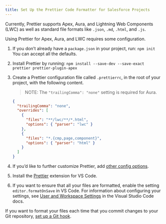 ```yaml
---
title: Set Up the Prettier Code Formatter for Salesforce Projects
---
```


Currently, Prettier supports Apex, Aura, and Lightning Web Components (LWC) as well as standard file formats like `.json`, `.md`, `.html`, and `.js`.

Using Prettier for Apex, Aura, and LWC requires some configuration.

1. If you don’t already have a `package.json` in your project, run: `npm init`  
   You can accept all the defaults.

1. Install Prettier by running: `npm install --save-dev --save-exact prettier prettier-plugin-apex`

1. Create a Prettier configuration file called `.prettierrc`, in the root of your project, with the following content.

   > NOTE: The `"trailingComma": "none"` setting is required for Aura.

   ```json
   {
     "trailingComma": "none",
     "overrides": [
       {
         "files": "**/lwc/**/*.html",
         "options": { "parser": "lwc" }
       },
       {
         "files": "*.{cmp,page,component}",
         "options": { "parser": "html" }
       }
     ]
   }
   ```

1. If you’d like to further customize Prettier, add [other config options](https://prettier.io/docs/en/options.html).

1. Install the [Prettier](https://marketplace.visualstudio.com/items?itemName=esbenp.prettier-vscode) extension for VS Code.

1. If you want to ensure that all your files are formatted, enable the setting `editor.formatOnSave` in VS Code. For information about configuring your settings, see [User and Workspace Settings](https://code.visualstudio.com/docs/getstarted/settings) in the Visual Studio Code docs.

If you want to format your files each time that you commit changes to your Git repository, [set up a Git hook](https://prettier.io/docs/en/precommit.html).
